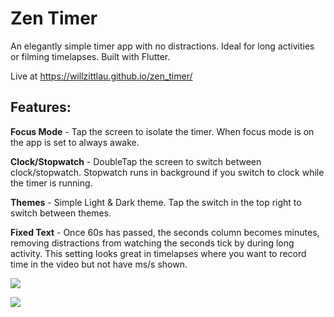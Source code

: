 # Zen Timer

An elegantly simple timer app with no distractions. Ideal for long activities or filming timelapses. Built with Flutter.

Live at https://willzittlau.github.io/zen_timer/
## Features:
<b>Focus Mode</b> - Tap the screen to isolate the timer. When focus mode is on the app is set to always awake.

<b>Clock/Stopwatch</b> - DoubleTap the screen to switch between clock/stopwatch. Stopwatch runs in background if you switch to clock while the timer is running.

<b>Themes</b> - Simple Light & Dark theme. Tap the switch in the top right to switch between themes.

<b>Fixed Text</b> - Once 60s has passed, the seconds column becomes minutes, removing distractions from watching the seconds tick by during long activity. This setting looks great in timelapses where you want to record time in the video but not have ms/s shown.

![](https://raw.githubusercontent.com/willzittlau/zen_timer/main/assets/images/focus_mode.gif)

![](https://raw.githubusercontent.com/willzittlau/zen_timer/main/assets/images/light_mode.png)

